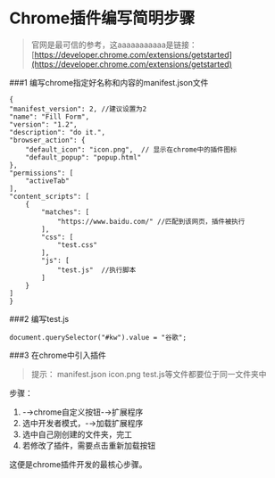 # Chrome插件编写简明步骤

>官网是最可信的参考，这aaaaaaaaaaa是链接：[https://developer.chrome.com/extensions/getstarted](https://developer.chrome.com/extensions/getstarted)

###1 编写chrome指定好名称和内容的manifest.json文件

	{
    "manifest_version": 2, //建议设置为2
    "name": "Fill Form",
    "version": "1.2",
    "description": "do it.",
    "browser_action": {
        "default_icon": "icon.png",  // 显示在chrome中的插件图标
        "default_popup": "popup.html"
    },
    "permissions": [
    	"activeTab"
    ],
    "content_scripts": [
        {
            "matches": [
                "https://www.baidu.com/" //匹配到该网页，插件被执行
            ],
            "css": [
                "test.css"
            ],
            "js": [
                "test.js"  //执行脚本
            ]
        }
    ]
	}

###2 编写test.js

	document.querySelector("#kw").value = "谷歌";
    
###3 在chrome中引入插件
>提示： manifest.json icon.png test.js等文件都要位于同一文件夹中

步骤：
1. -→chrome自定义按钮-→扩展程序
2. 选中开发者模式，-→加载扩展程序
3. 选中自己刚创建的文件夹，完工
4. 若修改了插件，需要点击重新加载按钮

这便是chrome插件开发的最核心步骤。


